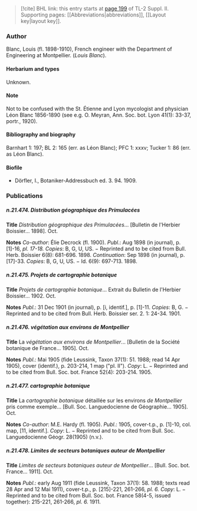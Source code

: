 > [!cite] BHL link: this entry starts at [page 199](https://www.biodiversitylibrary.org/item/103859#page/209/mode/1up) of TL-2 Suppl. II.
> Supporting pages: [[Abbreviations|abbreviations]], [[Layout key|layout key]].

### Author

Blanc, Louis (fl. 1898-1910), French engineer with the Department of Engineering at Montpellier. (*Louis Blanc*).

#### Herbarium and types

Unknown.

#### Note

Not to be confused with the St. Étienne and Lyon mycologist and physician Léon Blanc 1856-1890 (see e.g. O. Meyran, Ann. Soc. bot. Lyon 41(1): 33-37, portr., 1920).

#### Bibliography and biography

Barnhart 1: 197; BL 2: 165 (err. as Léon Blanc); PFC 1: xxxv; Tucker 1: 86 (err. as Léon Blanc).

#### Biofile

- Dörfler, I., Botaniker-Addressbuch ed. 3. 94. 1909.

### Publications

##### n.21.474. Distribution géographique des Primulacées

**Title**
*Distribution géographique des Primulacées*... \[Bulletin de l'Herbier Boissier... 1898\]. Oct.

**Notes**
*Co-author*: Élie Decrock (fl. 1900).
*Publ*.: Aug 1898 (in journal), p. \[1\]-16, *pl. 17-18.* *Copies*: B, G, U, US. − Reprinted and to be cited from Bull. Herb. Boissier 6(8): 681-696. 1898.
*Continuation*: Sep 1898 (in journal), p. \[17\]-33. *Copies*: B, G, U, US. − Id. 6(9): 697-713. 1898.

##### n.21.475. Projets de cartographie botanique

**Title**
*Projets de cartographie botanique*... Extrait du Bulletin de l'Herbier Boissier... 1902. Oct.

**Notes**
*Publ*.: 31 Dec 1901 (in journal), p. \[i, identif.\], p. \[1\]-11. *Copies*: B, G. − Reprinted and to be cited from Bull. Herb. Boissier ser. 2. 1: 24-34. 1901.

##### n.21.476. végétation aux environs de Montpellier

**Title**
La *végétation aux environs de Montpellier*... \[Bulletin de la Société botanique de France... 1905\]. Oct.

**Notes**
*Publ*.: Mai 1905 (fide Leussink, Taxon 37(1): 51. 1988; read 14 Apr 1905), cover (identif.), p. 203-214, 1 map ("pl. II"). *Copy*: L. − Reprinted and to be cited from Bull. Soc. bot. France 52(4): 203-214. 1905.

##### n.21.477. cartographie botanique

**Title**
La *cartographie botanique* détaillée sur les environs *de Montpellier* pris comme exemple... \[Bull. Soc. Languedocienne de Géographie... 1905\]. Oct.

**Notes**
*Co-author*: M.E. Hardy (fl. 1905).
*Publ*.: 1905, cover-t.p., p. \[1\]-10, col. map, \[11, identif.\]. *Copy*: L. − Reprinted and to be cited from Bull. Soc. Languedocienne Géogr. 28(1905) (n.v.).

##### n.21.478. Limites de secteurs botaniques auteur de Montpellier

**Title**
*Limites de secteurs botaniques auteur de Montpellier*... \[Bull. Soc. bot. France... 1911\]. Oct.

**Notes**
*Publ*.: early Aug 1911 (fide Leussink, Taxon 37(1): 58. 1988; texts read 28 Apr and 12 Mai 1911), cover-t.p., p. \[215\]-221, 261-266, *pl. 6.* *Copy*: L. − Reprinted and to be cited from Bull. Soc. bot. France 58(4-5, issued together): 215-221, 261-266, *pl. 6.* 1911.

